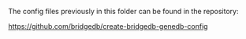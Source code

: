 The config files previously in this folder can be found in the repository:

https://github.com/bridgedb/create-bridgedb-genedb-config
